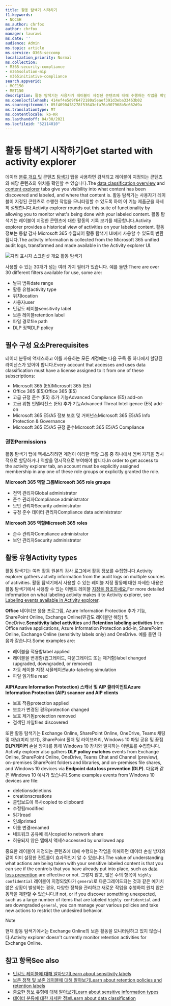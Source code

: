 ```yaml
---
title: 활동 탐색기 시작하기
f1.keywords:
- NOCSH
ms.author: chrfox
author: chrfox
manager: laurawi
ms.date: ''
audience: Admin
ms.topic: article
ms.service: O365-seccomp
localization_priority: Normal
ms.collection:
- M365-security-compliance
- m365solution-mip
- m365initiative-compliance
search.appverid:
- MOE150
- MET150
description: 활동 탐색기는 사용자가 레이블이 지정된 콘텐츠에 대해 수행하는 작업을 확인하고 필터링하여 데이터 분류 기능을 자세히 설명합니다.
ms.openlocfilehash: 414ef4e5d9f6472180a5eaef391d3eba33463b02
ms.sourcegitcommit: 05f40904f8278f53643efa76a907968b5c662d9a
ms.translationtype: MT
ms.contentlocale: ko-KR
ms.lasthandoff: 04/30/2021
ms.locfileid: "52114010"
---
```

# <a name="get-started-with-activity-explorer"></a><span data-ttu-id="5bc6b-103">활동 탐색기 시작하기</span><span class="sxs-lookup"><span data-stu-id="5bc6b-103">Get started with activity explorer</span></span>

<span data-ttu-id="5bc6b-104">데이터 [분류 개요 및](data-classification-overview.md) 콘텐츠 [탐색기](data-classification-content-explorer.md) 탭을 사용하면 검색되고 레이블이 지정되는 콘텐츠와 해당 콘텐츠의 위치를 확인할 수 있습니다.</span><span class="sxs-lookup"><span data-stu-id="5bc6b-104">The [data classification overview](data-classification-overview.md) and [content explorer](data-classification-content-explorer.md) tabs give you visibility into what content has been discovered and labeled, and where that content is.</span></span> <span data-ttu-id="5bc6b-105">활동 탐색기는 사용자가 레이블이 지정된 콘텐츠로 수행한 작업을 모니터링할 수 있도록 하여 이 기능 제품군을 자세히 설명합니다.</span><span class="sxs-lookup"><span data-stu-id="5bc6b-105">Activity explorer rounds out this suite of functionality by allowing you to monitor what's being done with your labeled content.</span></span> <span data-ttu-id="5bc6b-106">활동 탐색기는 레이블이 지정한 콘텐츠에 대한 활동의 기록 보기를 제공합니다.</span><span class="sxs-lookup"><span data-stu-id="5bc6b-106">Activity explorer provides a historical view of activities on your labeled content.</span></span> <span data-ttu-id="5bc6b-107">활동 정보는 통합 감사 Microsoft 365 수집되어 활동 탐색기 UI에서 사용할 수 있도록 변환됩니다.</span><span class="sxs-lookup"><span data-stu-id="5bc6b-107">The activity information is collected from the Microsoft 365 unified audit logs, transformed and made available in the Activity explorer UI.</span></span> 

![자리 표시자 스크린샷 개요 활동 탐색기](../media/data-classification-activity-explorer-1.png)

<span data-ttu-id="5bc6b-109">사용할 수 있는 30개가 넘는 여러 가지 필터가 있습니다. 예를 들면:</span><span class="sxs-lookup"><span data-stu-id="5bc6b-109">There are over 30 different filters available for use, some are:</span></span>

- <span data-ttu-id="5bc6b-110">날짜 범위</span><span class="sxs-lookup"><span data-stu-id="5bc6b-110">date range</span></span>
- <span data-ttu-id="5bc6b-111">활동 유형</span><span class="sxs-lookup"><span data-stu-id="5bc6b-111">activity type</span></span>
- <span data-ttu-id="5bc6b-112">위치</span><span class="sxs-lookup"><span data-stu-id="5bc6b-112">location</span></span>
- <span data-ttu-id="5bc6b-113">사용자</span><span class="sxs-lookup"><span data-stu-id="5bc6b-113">user</span></span>
- <span data-ttu-id="5bc6b-114">민감도 레이블</span><span class="sxs-lookup"><span data-stu-id="5bc6b-114">sensitivity label</span></span>
- <span data-ttu-id="5bc6b-115">보존 레이블</span><span class="sxs-lookup"><span data-stu-id="5bc6b-115">retention label</span></span>
- <span data-ttu-id="5bc6b-116">파일 경로</span><span class="sxs-lookup"><span data-stu-id="5bc6b-116">file path</span></span>
- <span data-ttu-id="5bc6b-117">DLP 정책</span><span class="sxs-lookup"><span data-stu-id="5bc6b-117">DLP policy</span></span>



## <a name="prerequisites"></a><span data-ttu-id="5bc6b-118">필수 구성 요소</span><span class="sxs-lookup"><span data-stu-id="5bc6b-118">Prerequisites</span></span>

<span data-ttu-id="5bc6b-119">테이터 분류에 액세스하고 이를 사용하는 모든 계정에는 다음 구독 중 하나에서 할당된 라이선스가 있어야 합니다.</span><span class="sxs-lookup"><span data-stu-id="5bc6b-119">Every account that accesses and uses data classification must have a license assigned to it from one of these subscriptions:</span></span>

- <span data-ttu-id="5bc6b-120">Microsoft 365 (E5)</span><span class="sxs-lookup"><span data-stu-id="5bc6b-120">Microsoft 365 (E5)</span></span>
- <span data-ttu-id="5bc6b-121">Office 365 (E5)</span><span class="sxs-lookup"><span data-stu-id="5bc6b-121">Office 365 (E5)</span></span>
- <span data-ttu-id="5bc6b-122">고급 규정 준수 (E5) 추가 기능</span><span class="sxs-lookup"><span data-stu-id="5bc6b-122">Advanced Compliance (E5) add-on</span></span>
- <span data-ttu-id="5bc6b-123">고급 위협 인텔리전스 (E5) 추가 기능</span><span class="sxs-lookup"><span data-stu-id="5bc6b-123">Advanced Threat Intelligence (E5) add-on</span></span>
- <span data-ttu-id="5bc6b-124">Microsoft 365 E5/A5 정보 보호 및 거버넌스</span><span class="sxs-lookup"><span data-stu-id="5bc6b-124">Microsoft 365 E5/A5 Info Protection & Governance</span></span>
- <span data-ttu-id="5bc6b-125">Microsoft 365 E5/A5 규정 준수</span><span class="sxs-lookup"><span data-stu-id="5bc6b-125">Microsoft 365 E5/A5 Compliance</span></span>

### <a name="permissions"></a><span data-ttu-id="5bc6b-126">권한</span><span class="sxs-lookup"><span data-stu-id="5bc6b-126">Permissions</span></span>

 <span data-ttu-id="5bc6b-127">활동 탐색기 탭에 액세스하려면 계정이 이러한 역할 그룹 중 하나에서 멤버 자격을 명시적으로 할당하거나 역할을 명시적으로 부여해야 합니다.</span><span class="sxs-lookup"><span data-stu-id="5bc6b-127">In order to get access to the activity explorer tab, an account must be explicitly assigned membership in any one of these role groups or explicitly granted the role.</span></span>

<!--
> [!IMPORTANT]
> Access to Activity explorer via the Security reader or Device Management role groups or other has been removed-->

<span data-ttu-id="5bc6b-128">**Microsoft 365 역할 그룹**</span><span class="sxs-lookup"><span data-stu-id="5bc6b-128">**Microsoft 365 role groups**</span></span>

- <span data-ttu-id="5bc6b-129">전역 관리자</span><span class="sxs-lookup"><span data-stu-id="5bc6b-129">Global administrator</span></span>
- <span data-ttu-id="5bc6b-130">준수 관리자</span><span class="sxs-lookup"><span data-stu-id="5bc6b-130">Compliance administrator</span></span>
- <span data-ttu-id="5bc6b-131">보안 관리자</span><span class="sxs-lookup"><span data-stu-id="5bc6b-131">Security administrator</span></span>
- <span data-ttu-id="5bc6b-132">규정 준수 데이터 관리자</span><span class="sxs-lookup"><span data-stu-id="5bc6b-132">Compliance data administrator</span></span>

<span data-ttu-id="5bc6b-133">**Microsoft 365 역할**</span><span class="sxs-lookup"><span data-stu-id="5bc6b-133">**Microsoft 365 roles**</span></span>

- <span data-ttu-id="5bc6b-134">준수 관리자</span><span class="sxs-lookup"><span data-stu-id="5bc6b-134">Compliance administrator</span></span>
- <span data-ttu-id="5bc6b-135">보안 관리자</span><span class="sxs-lookup"><span data-stu-id="5bc6b-135">Security administrator</span></span>

## <a name="activity-types"></a><span data-ttu-id="5bc6b-136">활동 유형</span><span class="sxs-lookup"><span data-stu-id="5bc6b-136">Activity types</span></span>

<span data-ttu-id="5bc6b-137">활동 탐색기는 여러 활동 원본의 감사 로그에서 활동 정보를 수집합니다.</span><span class="sxs-lookup"><span data-stu-id="5bc6b-137">Activity explorer gathers activity information from the audit logs on multiple sources of activities.</span></span> <span data-ttu-id="5bc6b-138">활동 탐색기에서 사용할 수 있는 레이블 지정 활동에 대한 자세한 내용은 활동 탐색기에서 사용할 수 있는 이벤트 레이블 [지정을 참조하세요.](data-classification-activity-explorer-available-events.md)</span><span class="sxs-lookup"><span data-stu-id="5bc6b-138">For more detailed information on what labeling activity makes it to Activity explorer, see [Labeling events available in Activity explorer](data-classification-activity-explorer-available-events.md).</span></span>

<span data-ttu-id="5bc6b-139">**Office** 네이티브  응용 프로그램, Azure Information Protection 추가 기능, SharePoint Online, Exchange Online(민감도 레이블만 해당) 및 OneDrive.</span><span class="sxs-lookup"><span data-stu-id="5bc6b-139">**Sensitivity label activities** and **Retention labeling activities** from Office native applications, Azure Information Protection add-in, SharePoint Online, Exchange Online (sensitivity labels only) and OneDrive.</span></span> <span data-ttu-id="5bc6b-140">예를 들면 다음과 같습니다.</span><span class="sxs-lookup"><span data-stu-id="5bc6b-140">Some examples are:</span></span>

- <span data-ttu-id="5bc6b-141">레이블을 적용함</span><span class="sxs-lookup"><span data-stu-id="5bc6b-141">label applied</span></span>
- <span data-ttu-id="5bc6b-142">레이블을 변경함(업그레이드, 다운그레이드 또는 제거함)</span><span class="sxs-lookup"><span data-stu-id="5bc6b-142">label changed (upgraded, downgraded, or removed)</span></span>
- <span data-ttu-id="5bc6b-143">자동 레이블 지정 시뮬레이션</span><span class="sxs-lookup"><span data-stu-id="5bc6b-143">auto-labeling simulation</span></span>
- <span data-ttu-id="5bc6b-144">파일 읽기</span><span class="sxs-lookup"><span data-stu-id="5bc6b-144">file read</span></span> 

<span data-ttu-id="5bc6b-145">**AIP(Azure Information Protection) 스캐너 및 AIP 클라이언트**</span><span class="sxs-lookup"><span data-stu-id="5bc6b-145">**Azure Information Protection (AIP) scanner and AIP clients**</span></span>

- <span data-ttu-id="5bc6b-146">보호 적용</span><span class="sxs-lookup"><span data-stu-id="5bc6b-146">protection applied</span></span>
- <span data-ttu-id="5bc6b-147">보호가 변경된 경우</span><span class="sxs-lookup"><span data-stu-id="5bc6b-147">protection changed</span></span>
- <span data-ttu-id="5bc6b-148">보호 제거됨</span><span class="sxs-lookup"><span data-stu-id="5bc6b-148">protection removed</span></span>
- <span data-ttu-id="5bc6b-149">검색된 파일</span><span class="sxs-lookup"><span data-stu-id="5bc6b-149">files discovered</span></span> 

<span data-ttu-id="5bc6b-150">또한 활동 탐색기는 Exchange Online, SharePoint Online, OneDrive, Teams 채팅 및 채널(미리 보기), SharePoint 폴더 및 라이브러리, Windows 10 파일 공유 및 끝점 **DLP(데이터** 손실 방지)를 통해 Windows 10 장치와 일치하는 이벤트를 수집합니다. </span><span class="sxs-lookup"><span data-stu-id="5bc6b-150">Activity explorer also gathers **DLP policy matches** events from Exchange Online, SharePoint Online, OneDrive, Teams Chat and Channel (preview), on-premises SharePoint folders and libraries, and on-premises file shares, and Windows 10 devices via **Endpoint data loss prevention (DLP)**.</span></span> <span data-ttu-id="5bc6b-151">다음과 같은 Windows 10 예시가 있습니다.</span><span class="sxs-lookup"><span data-stu-id="5bc6b-151">Some examples events from Windows 10 devices are file:</span></span>

- <span data-ttu-id="5bc6b-152">deletions</span><span class="sxs-lookup"><span data-stu-id="5bc6b-152">deletions</span></span>
- <span data-ttu-id="5bc6b-153">creations</span><span class="sxs-lookup"><span data-stu-id="5bc6b-153">creations</span></span>
- <span data-ttu-id="5bc6b-154">클립보드에 복사</span><span class="sxs-lookup"><span data-stu-id="5bc6b-154">copied to clipboard</span></span>
- <span data-ttu-id="5bc6b-155">수정됨</span><span class="sxs-lookup"><span data-stu-id="5bc6b-155">modified</span></span>
- <span data-ttu-id="5bc6b-156">읽기</span><span class="sxs-lookup"><span data-stu-id="5bc6b-156">read</span></span>
- <span data-ttu-id="5bc6b-157">인쇄</span><span class="sxs-lookup"><span data-stu-id="5bc6b-157">printed</span></span>
- <span data-ttu-id="5bc6b-158">이름 변경</span><span class="sxs-lookup"><span data-stu-id="5bc6b-158">renamed</span></span>
- <span data-ttu-id="5bc6b-159">네트워크 공유에 복사</span><span class="sxs-lookup"><span data-stu-id="5bc6b-159">copied to network share</span></span>
- <span data-ttu-id="5bc6b-160">허용되지 않은 앱에서 액세스</span><span class="sxs-lookup"><span data-stu-id="5bc6b-160">accessed by unallowed app</span></span> 

<span data-ttu-id="5bc6b-161">중요한 레이블이 지정되는 콘텐츠에 대해 수행되는 작업을 이해하면 데이터 손실 방지와 같이 이미 설정한 [](dlp-learn-about-dlp.md) 컨트롤이 효과적인지 알 수 있습니다.</span><span class="sxs-lookup"><span data-stu-id="5bc6b-161">The value of understanding what actions are being taken with your sensitive labeled content is that you can see if the controls that you have already put into place, such as [data loss prevention](dlp-learn-about-dlp.md) are effective or not.</span></span> <span data-ttu-id="5bc6b-162">그렇지 않고, 많은 수의 항목이 `highly confidential` 레이블이 지정되었다가 `general`로 다운그레이드되는 것과 같은 예기치 않은 상황이 발생하는 경우, 다양한 정책을 관리하고 새로운 작업을 수행하여 원치 않은 동작을 제한할 수 있습니다.</span><span class="sxs-lookup"><span data-stu-id="5bc6b-162">If not, or if you discover something unexpected, such as a large number of items that are labeled `highly confidential` and are downgraded `general`, you can manage your various policies and take new actions to restrict the undesired behavior.</span></span>

> [!NOTE]
> <span data-ttu-id="5bc6b-163">현재 활동 탐색기에서는 Exchange Online의 보존 활동을 모니터링하고 있지 않습니다.</span><span class="sxs-lookup"><span data-stu-id="5bc6b-163">Activity explorer doesn't currently monitor retention activities for Exchange Online.</span></span>

## <a name="see-also"></a><span data-ttu-id="5bc6b-164">참고 항목</span><span class="sxs-lookup"><span data-stu-id="5bc6b-164">See also</span></span>

- [<span data-ttu-id="5bc6b-165">민감도 레이블에 대해 알아보기</span><span class="sxs-lookup"><span data-stu-id="5bc6b-165">Learn about sensitivity labels</span></span>](sensitivity-labels.md)
- [<span data-ttu-id="5bc6b-166">보존 정책 및 보존 레이블에 대해 알아보기</span><span class="sxs-lookup"><span data-stu-id="5bc6b-166">Learn about retention policies and retention labels</span></span>](retention.md)
- [<span data-ttu-id="5bc6b-167">중요한 정보 유형에 대해 알아보기</span><span class="sxs-lookup"><span data-stu-id="5bc6b-167">Learn about sensitive information types</span></span>](sensitive-information-type-learn-about.md)
- [<span data-ttu-id="5bc6b-168">데이터 분류에 대한 자세한 정보</span><span class="sxs-lookup"><span data-stu-id="5bc6b-168">Learn about data classification</span></span>](data-classification-overview.md)
